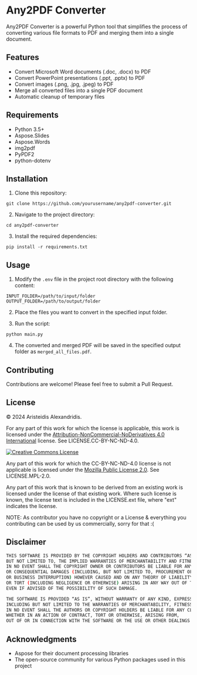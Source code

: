 # Any2PDF Converter

Any2PDF Converter is a powerful Python tool that simplifies the process of converting various file formats to PDF and merging them into a single document.

## Features

- Convert Microsoft Word documents (.doc, .docx) to PDF
- Convert PowerPoint presentations (.ppt, .pptx) to PDF
- Convert images (.png, .jpg, .jpeg) to PDF
- Merge all converted files into a single PDF document
- Automatic cleanup of temporary files

## Requirements

- Python 3.5+
- Aspose.Slides
- Aspose.Words
- img2pdf
- PyPDF2
- python-dotenv

## Installation

1. Clone this repository:
```
git clone https://github.com/yourusername/any2pdf-converter.git
```

2. Navigate to the project directory:
```
cd any2pdf-converter
```

3. Install the required dependencies:
```
pip install -r requirements.txt
```

## Usage

1. Modify the `.env` file in the project root directory with the following content:
```
INPUT_FOLDER=/path/to/input/folder
OUTPUT_FOLDER=/path/to/output/folder
```

2. Place the files you want to convert in the specified input folder.

3. Run the script:
```
python main.py
```

4. The converted and merged PDF will be saved in the specified output folder as `merged_all_files.pdf`.

## Contributing

Contributions are welcome! Please feel free to submit a Pull Request.

## License

&copy; 2024 Aristeidis Alexandridis.

For any part of this work for which the license is applicable, this work is licensed under the [Attribution-NonCommercial-NoDerivatives 4.0 International](http://creativecommons.org/licenses/by-nc-nd/4.0/) license. See LICENSE.CC-BY-NC-ND-4.0.

<a rel="license" href="http://creativecommons.org/licenses/by-nc-nd/4.0/"><img alt="Creative Commons License" style="border-width:0" src="https://i.creativecommons.org/l/by-nc-nd/4.0/88x31.png" /></a>

Any part of this work for which the CC-BY-NC-ND-4.0 license is not applicable is licensed under the [Mozilla Public License 2.0](https://www.mozilla.org/en-US/MPL/2.0/). See LICENSE.MPL-2.0.

Any part of this work that is known to be derived from an existing work is licensed under the license of that existing work. Where such license is known, the license text is included in the LICENSE.ext file, where "ext" indicates the license.

NOTE: As contributor you have no copyright or a License & everything you contributing can be used by us commercially, sorry for that :(

## Disclaimer
```sh
THIS SOFTWARE IS PROVIDED BY THE COPYRIGHT HOLDERS AND CONTRIBUTORS “AS IS” AND ANY EXPRESS OR IMPLIED WARRANTIES, INCLUDING,
BUT NOT LIMITED TO, THE IMPLIED WARRANTIES OF MERCHANTABILITY AND FITNESS FOR A PARTICULAR PURPOSE ARE DISCLAIMED.
IN NO EVENT SHALL THE COPYRIGHT OWNER OR CONTRIBUTORS BE LIABLE FOR ANY DIRECT, INDIRECT, INCIDENTAL, SPECIAL, EXEMPLARY,
OR CONSEQUENTIAL DAMAGES (INCLUDING, BUT NOT LIMITED TO, PROCUREMENT OF SUBSTITUTE GOODS OR SERVICES; LOSS OF USE, DATA, OR PROFITS;
OR BUSINESS INTERRUPTION) HOWEVER CAUSED AND ON ANY THEORY OF LIABILITY, WHETHER IN CONTRACT, STRICT LIABILITY,
OR TORT (INCLUDING NEGLIGENCE OR OTHERWISE) ARISING IN ANY WAY OUT OF THE USE OF THIS SOFTWARE,
EVEN IF ADVISED OF THE POSSIBILITY OF SUCH DAMAGE.

THE SOFTWARE IS PROVIDED “AS IS”, WITHOUT WARRANTY OF ANY KIND, EXPRESS OR IMPLIED,
INCLUDING BUT NOT LIMITED TO THE WARRANTIES OF MERCHANTABILITY, FITNESS FOR A PARTICULAR PURPOSE AND NONINFRINGEMENT.
IN NO EVENT SHALL THE AUTHORS OR COPYRIGHT HOLDERS BE LIABLE FOR ANY CLAIM, DAMAGES OR OTHER LIABILITY,
WHETHER IN AN ACTION OF CONTRACT, TORT OR OTHERWISE, ARISING FROM,
OUT OF OR IN CONNECTION WITH THE SOFTWARE OR THE USE OR OTHER DEALINGS IN THE SOFTWARE.
```

## Acknowledgments

- Aspose for their document processing libraries
- The open-source community for various Python packages used in this project




